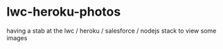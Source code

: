 # lwc-heroku-photos
having a stab at the lwc / heroku / salesforce / nodejs stack to view some images
